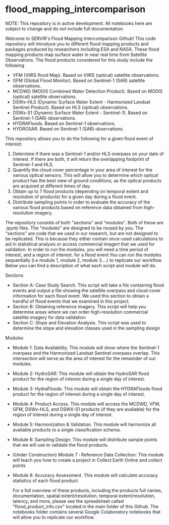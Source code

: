 # flood_mapping_intercomparison

NOTE: This repository is in active development. All notebooks here are subject to change and do not include full documentation. 

Welcome to SERVIR's Flood Mapping Intercomparison Github! This code repository will introduce you to different flood mapping products and packages produced by researchers including ESA and NASA. These flood mapping products map surface water in near real time from Satellite Observations. The flood products considered for this study include the following 

* VFM (VIIRS flood Map). Based on VIIRS (optical) satellite observations.
* GFM (Global Flood Monitor). Based on Sentinel-1 (SAR) satellite observations.
* MCDWD (MODIS Combined Water Detection Product). Based on MODIS (optical) satellite observations.
* DSWx-HLS (Dynamic Surface Water Extent - Harmonized Landsat Sentinel Product). Based on HLS (optical) observations.
* DSWx-S1 (Dynamic Surface Water Extent - Sentinel-1). Based on Sentinel-1 (SAR) observations. 
* HYDRAFloods. Based on Sentinel-1 observations.
* HYDROSAR. Based on Sentinel-1 (SAR) observations.

This repository allows you to do the following for a given flood event of interest: 
  1. Determine if there was a Sentinel-1 and/or HLS overpass on your date of interest. If there are both, it will return the overlapping footprint of Sentinel-1 and HLS.
  2. Quantify the cloud cover percentage in your area of interest for the various optical sensors. This will allow you to determine which optical product has the best view of ground conditions, as the optical products are acquired at different times of day.
  3. Obtain up to 7 flood products (depending on temporal extent and resolution of products) for a given day during a flood event.
  4.  Distribute sampling points in order to evaluate the accuracy of the various flood products based on reference data obtained from high-resolution imagery.

The repository consists of both "sections" and "modules". Both of these are .ipynb files. The "modules" are designed to be reused by you. The "sections" are code that we used in our research, but are not designed to be replicated. This is because they either contain once-used calculations to aid in statistical analysis or access commercial imagert that we used for validation. In order to run the modules, you will need a time period of interest, and a region of interest. for a flood event.You can run the modules sequentially (i.e module 1, module 2, module 3....) to replicate our workflow. Below you can find a description of what each script and module will do. 

Sections

* Section A: Case Study Search. This script will take a file containing flood events and output a file showing the satellite overpass and cloud cover information for each flood event. We used this section to obtain a handful of flood events that we examined in this project. 
* Section B: Obtaining reference imagery. This script will help you determine areas where we can order high-resolution commercial satellite imagery for data validation
* Section C: Slope and Elevation Analysis. This script was used to determine the slope and elevation classes used in the sampling design

Modules

* Module 1: Data Availability. This module will show where the Sentinel-1 overpass and the Harmonized Landsat Sentinel overpass overlap. This intersection will serve as the area of interest for the remainder of our modules. 
* Module 2: HydroSAR: This module will obtain the HydroSAR flood product for the region of interest during a single day of interest. 
* Module 3: HydraFloods: This module will obtain the HYDRAFloods flood product for the region of interest during a single day of interest. 
* Module 4: Product Access. This module will access the MCDWD, VFM, GFM, DSWx-HLS, and DSWX-S1 products (if they are available) for the region of interest during a single day of interest.
* Module 5: Harmonization & Validation. This module will harmonize all available products to a single classification schema.
* Module 6: Sampling Design: This module will distribute sample points that we will use to validate the flood products.
* (Under Construction) Module 7 : Reference Data Collection: This module will teach you how to create a project in Collect Earth Online and collect points
* Module 8: Accuracy Assessment. This module will calculate accuracy statistics of each flood product.

  For a full overview of these products, including the products full names, documentation, spatial extent/resolution, temporal extent/resolution, latency, and more, please see the spreadsheet called "flood_product_info.csv" located in the main folder of this Github. The notebooks folder contains several Google Colaboratory notebooks that will allow you to replicate our workflow. 
